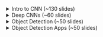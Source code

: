 <details>
    <summary>Intro to CNN (~130 slides)</summary>
    <br>
    <img src="slides/001.png">
    <img src="slides/002.png">
    <img src="slides/003.png">
    <img src="slides/004.png">
    <img src="slides/005.png">
    <img src="slides/006.png">
    <img src="slides/007.png">
    <img src="slides/008.png">
    <img src="slides/009.png">
    <img src="slides/010.png">
    <img src="slides/011.png">
    <img src="slides/012.png">
    <img src="slides/013.png">
    <img src="slides/014.png">
    <img src="slides/015.png">
    <img src="slides/016.png">
    <img src="slides/017.png">
    <img src="slides/018.png">
    <img src="slides/019.png">
    <img src="slides/020.png">
    <img src="slides/021.png">
    <img src="slides/022.png">
    <img src="slides/023.png">
    <img src="slides/024.png">
    <img src="slides/025.png">
    <img src="slides/026.png">
    <img src="slides/027.png">
    <img src="slides/028.png">
    <img src="slides/029.png">
    <img src="slides/030.png">
    <img src="slides/031.png">
    <img src="slides/032.png">
    <img src="slides/033.png">
    <img src="slides/034.png">
    <img src="slides/035.png">
    <img src="slides/036.png">
    <img src="slides/037.png">
    <img src="slides/038.png">
    <img src="slides/039.png">
    <img src="slides/040.png">
    <img src="slides/041.png">
    <img src="slides/042.png">
    <img src="slides/043.png">
    <img src="slides/044.png">
    <img src="slides/045.png">
    <img src="slides/046.png">
    <img src="slides/047.png">
    <img src="slides/048.png">
    <img src="slides/049.png">
    <img src="slides/050.png">
    <img src="slides/051.png">
    <img src="slides/052.png">
    <img src="slides/053.png">
    <img src="slides/054.png">
    <img src="slides/055.png">
    <img src="slides/056.png">
    <img src="slides/057.png">
    <img src="slides/058.png">
    <img src="slides/059.png">
    <img src="slides/060.png">
    <img src="slides/061.png">
    <img src="slides/062.png">
    <img src="slides/063.png">
    <img src="slides/064.png">
    <img src="slides/065.png">
    <img src="slides/066.png">
    <img src="slides/067.png">
    <img src="slides/068.png">
    <img src="slides/069.png">
    <img src="slides/070.png">
    <img src="slides/071.png">
    <img src="slides/072.png">
    <img src="slides/073.png">
    <img src="slides/074.png">
    <img src="slides/075.png">
    <img src="slides/076.png">
    <img src="slides/077.png">
    <img src="slides/078.png">
    <img src="slides/079.png">
    <img src="slides/080.png">
    <img src="slides/081.png">
    <img src="slides/082.png">
    <img src="slides/083.png">
    <img src="slides/084.png">
    <img src="slides/085.png">
    <img src="slides/086.png">
    <img src="slides/087.png">
    <img src="slides/088.png">
    <img src="slides/089.png">
    <img src="slides/090.png">
    <img src="slides/091.png">
    <img src="slides/092.png">
    <img src="slides/093.png">
    <img src="slides/094.png">
    <img src="slides/095.png">
    <img src="slides/096.png">
    <img src="slides/097.png">
    <img src="slides/098.png">
    <img src="slides/099.png">
    <img src="slides/100.png">
    <img src="slides/101.png">
    <img src="slides/102.png">
    <img src="slides/103.png">
    <img src="slides/104.png">
    <img src="slides/105.png">
    <img src="slides/106.png">
    <img src="slides/107.png">
    <img src="slides/108.png">
    <img src="slides/109.png">
    <img src="slides/110.png">
    <img src="slides/111.png">
    <img src="slides/112.png">
    <img src="slides/113.png">
    <img src="slides/114.png">
    <img src="slides/115.png">
    <img src="slides/116.png">
    <img src="slides/117.png">
    <img src="slides/118.png">
    <img src="slides/119.png">
    <img src="slides/120.png">
    <img src="slides/121.png">
    <img src="slides/122.png">
    <img src="slides/123.png">
    <img src="slides/124.png">
    <img src="slides/125.png">
    <img src="slides/126.png">
    <img src="slides/127.png">
    <img src="slides/128.png">
    <img src="slides/129.png">
</details>
<details>
    <summary>Deep CNNs (~60 slides)</summary>
    <br>
    <img src="slides/130.png">
    <img src="slides/131.png">
    <img src="slides/132.png">
    <img src="slides/133.png">
    <img src="slides/134.png">
    <img src="slides/135.png">
    <img src="slides/136.png">
    <img src="slides/137.png">
    <img src="slides/138.png">
    <img src="slides/139.png">
    <img src="slides/140.png">
    <img src="slides/141.png">
    <img src="slides/142.png">
    <img src="slides/143.png">
    <img src="slides/144.png">
    <img src="slides/145.png">
    <img src="slides/146.png">
    <img src="slides/147.png">
    <img src="slides/148.png">
    <img src="slides/149.png">
    <img src="slides/150.png">
    <img src="slides/151.png">
    <img src="slides/152.png">
    <img src="slides/153.png">
    <img src="slides/154.png">
    <img src="slides/155.png">
    <img src="slides/156.png">
    <img src="slides/157.png">
    <img src="slides/158.png">
    <img src="slides/159.png">
    <img src="slides/160.png">
    <img src="slides/161.png">
    <img src="slides/162.png">
    <img src="slides/163.png">
    <img src="slides/164.png">
    <img src="slides/165.png">
    <img src="slides/166.png">
    <img src="slides/167.png">
    <img src="slides/168.png">
    <img src="slides/169.png">
    <img src="slides/170.png">
    <img src="slides/171.png">
    <img src="slides/172.png">
    <img src="slides/173.png">
    <img src="slides/174.png">
    <img src="slides/175.png">
    <img src="slides/176.png">
    <img src="slides/177.png">
    <img src="slides/178.png">
    <img src="slides/179.png">
    <img src="slides/180.png">
    <img src="slides/181.png">
    <img src="slides/182.png">
    <img src="slides/183.png">
    <img src="slides/184.png">
    <img src="slides/185.png">
    <img src="slides/186.png">
    <img src="slides/187.png">
    <img src="slides/188.png">
    <img src="slides/189.png">
    <img src="slides/190.png">
</details>
<details>
    <summary>Object Detection (~50 slides)</summary>
    <br>
    <img src="slides/191.png">
    <img src="slides/192.png">
    <img src="slides/193.png">
    <img src="slides/194.png">
    <img src="slides/195.png">
    <img src="slides/196.png">
    <img src="slides/197.png">
    <img src="slides/198.png">
    <img src="slides/199.png">
    <img src="slides/200.png">
    <img src="slides/201.png">
    <img src="slides/202.png">
    <img src="slides/203.png">
    <img src="slides/204.png">
    <img src="slides/205.png">
    <img src="slides/206.png">
    <img src="slides/207.png">
    <img src="slides/208.png">
    <img src="slides/209.png">
    <img src="slides/210.png">
    <img src="slides/211.png">
    <img src="slides/212.png">
    <img src="slides/213.png">
    <img src="slides/214.png">
    <img src="slides/215.png">
    <img src="slides/216.png">
    <img src="slides/217.png">
    <img src="slides/218.png">
    <img src="slides/219.png">
    <img src="slides/220.png">
    <img src="slides/221.png">
    <img src="slides/222.png">
    <img src="slides/223.png">
    <img src="slides/224.png">
    <img src="slides/225.png">
    <img src="slides/226.png">
    <img src="slides/227.png">
    <img src="slides/228.png">
    <img src="slides/229.png">
    <img src="slides/230.png">
    <img src="slides/231.png">
    <img src="slides/232.png">
    <img src="slides/233.png">
    <img src="slides/234.png">
    <img src="slides/235.png">
    <img src="slides/236.png">
</details>
<details>
    <summary>Object Detection Apps (~50 slides)</summary>
    <br>
    <img src="slides/237.png">
    <img src="slides/238.png">
    <img src="slides/239.png">
    <img src="slides/240.png">
    <img src="slides/241.png">
    <img src="slides/242.png">
    <img src="slides/243.png">
    <img src="slides/244.png">
    <img src="slides/245.png">
    <img src="slides/246.png">
    <img src="slides/247.png">
    <img src="slides/248.png">
    <img src="slides/249.png">
    <img src="slides/250.png">
    <img src="slides/251.png">
    <img src="slides/252.png">
    <img src="slides/253.png">
    <img src="slides/254.png">
    <img src="slides/255.png">
    <img src="slides/256.png">
    <img src="slides/257.png">
    <img src="slides/258.png">
    <img src="slides/259.png">
    <img src="slides/260.png">
    <img src="slides/261.png">
    <img src="slides/262.png">
    <img src="slides/263.png">
    <img src="slides/264.png">
    <img src="slides/265.png">
    <img src="slides/266.png">
    <img src="slides/267.png">
    <img src="slides/268.png">
    <img src="slides/269.png">
    <img src="slides/270.png">
    <img src="slides/271.png">
    <img src="slides/272.png">
    <img src="slides/273.png">
    <img src="slides/274.png">
    <img src="slides/275.png">
    <img src="slides/276.png">
    <img src="slides/277.png">
    <img src="slides/278.png">
    <img src="slides/279.png">
    <img src="slides/280.png">
    <img src="slides/281.png">
    <img src="slides/282.png">
    <img src="slides/283.png">
    <img src="slides/284.png">
    <img src="slides/285.png">
    <img src="slides/286.png">
    <img src="slides/287.png">
    <img src="slides/288.png">
    <img src="slides/289.png">
</details>

